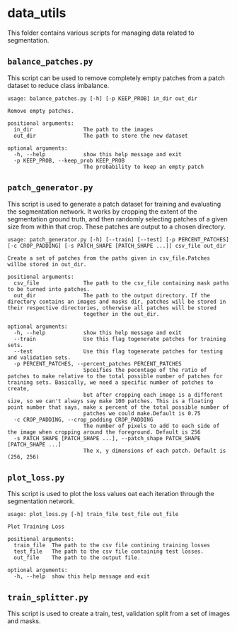 # data_utils
This folder contains various scripts for managing data related to segmentation.

## `balance_patches.py`
This script can be used to remove completely empty patches from a patch dataset to reduce class imbalance.

```
usage: balance_patches.py [-h] [-p KEEP_PROB] in_dir out_dir

Remove empty patches.

positional arguments:
  in_dir                The path to the images
  out_dir               The path to store the new dataset

optional arguments:
  -h, --help            show this help message and exit
  -p KEEP_PROB, --keep_prob KEEP_PROB
                        The probability to keep an empty patch
```

## `patch_generator.py`
This script is used to generate a patch dataset for training and evaluating the segmentation network.  It works by cropping the extent of the segmentation ground truth, and then randomly selecting patches of a given size from within that crop.  These patches are output to a chosen directory.

```
usage: patch_generator.py [-h] [--train] [--test] [-p PERCENT_PATCHES] [-c CROP_PADDING] [-s PATCH_SHAPE [PATCH_SHAPE ...]] csv_file out_dir

Create a set of patches from the paths given in csv_file.Patches willbe stored in out_dir.

positional arguments:
  csv_file              The path to the csv_file containing mask paths to be turned into patches.
  out_dir               The path to the output directory. If the directory contains an images and masks dir, patches will be stored in their respective directories, otherwise all patches will be stored
                        together in the out_dir.

optional arguments:
  -h, --help            show this help message and exit
  --train               Use this flag togenerate patches for training sets.
  --test                Use this flag togenerate patches for testing and validation sets.
  -p PERCENT_PATCHES, --percent_patches PERCENT_PATCHES
                        Spceifies the pecentage of the ratio of patches to make relative to the total possible number of patches for training sets. Basically, we need a specific number of patches to create,
                        but after cropping each image is a different size, so we can't always say make 100 patches. This is a floating point number that says, make x percent of the total possible number of
                        patches we could make.Default is 0.75
  -c CROP_PADDING, --crop_padding CROP_PADDING
                        The number of pixels to add to each side of the image when cropping around the foreground. Default is 256
  -s PATCH_SHAPE [PATCH_SHAPE ...], --patch_shape PATCH_SHAPE [PATCH_SHAPE ...]
                        The x, y dimensions of each patch. Default is (256, 256)
```

## `plot_loss.py`
This script is used to plot the loss values oat each iteration through the segmentation network.

```
usage: plot_loss.py [-h] train_file test_file out_file

Plot Training Loss

positional arguments:
  train_file  The path to the csv file contining training losses
  test_file   The path to the csv file containing test losses.
  out_file    The path to the output file.

optional arguments:
  -h, --help  show this help message and exit
```

## `train_splitter.py`

This script is used to create a train, test, validation split from a set of images and masks.


